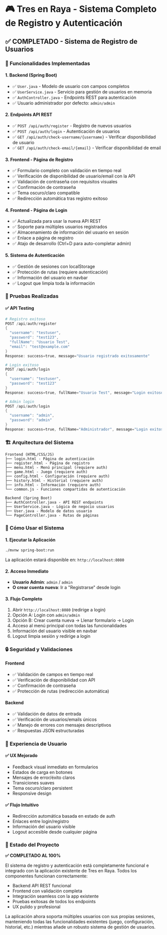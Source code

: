 # 🎮 Tres en Raya - Sistema Completo de Registro y Autenticación

## ✅ COMPLETADO - Sistema de Registro de Usuarios

### 🔧 Funcionalidades Implementadas

#### 1. **Backend (Spring Boot)**
- ✅ `User.java` - Modelo de usuario con campos completos
- ✅ `UserService.java` - Servicio para gestión de usuarios en memoria
- ✅ `AuthController.java` - Endpoints REST para autenticación
- ✅ Usuario administrador por defecto: `admin/admin`

#### 2. **Endpoints API REST**
- ✅ `POST /api/auth/register` - Registro de nuevos usuarios
- ✅ `POST /api/auth/login` - Autenticación de usuarios
- ✅ `GET /api/auth/check-username/{username}` - Verificar disponibilidad de usuario
- ✅ `GET /api/auth/check-email/{email}` - Verificar disponibilidad de email

#### 3. **Frontend - Página de Registro**
- ✅ Formulario completo con validación en tiempo real
- ✅ Verificación de disponibilidad de usuario/email con la API
- ✅ Validación de contraseña con requisitos visuales
- ✅ Confirmación de contraseña
- ✅ Tema oscuro/claro compatible
- ✅ Redirección automática tras registro exitoso

#### 4. **Frontend - Página de Login**
- ✅ Actualizada para usar la nueva API REST
- ✅ Soporte para múltiples usuarios registrados
- ✅ Almacenamiento de información del usuario en sesión
- ✅ Enlace a página de registro
- ✅ Atajo de desarrollo (Ctrl+D para auto-completar admin)

#### 5. **Sistema de Autenticación**
- ✅ Gestión de sesiones con localStorage
- ✅ Protección de rutas (requiere autenticación)
- ✅ Información del usuario en navbar
- ✅ Logout que limpia toda la información

### 🧪 Pruebas Realizadas

#### ✅ API Testing
```powershell
# Registro exitoso
POST /api/auth/register
{
  "username": "testuser",
  "password": "test123", 
  "fullName": "Usuario Test",
  "email": "test@example.com"
}
Response: success=true, message="Usuario registrado exitosamente"

# Login exitoso
POST /api/auth/login  
{
  "username": "testuser",
  "password": "test123"
}
Response: success=true, fullName="Usuario Test", message="Login exitoso"

# Admin login
POST /api/auth/login
{
  "username": "admin", 
  "password": "admin"
}
Response: success=true, fullName="Administrador", message="Login exitoso"
```

### 🏗️ Arquitectura del Sistema

```
Frontend (HTML/CSS/JS)
├── login.html - Página de autenticación
├── register.html - Página de registro  
├── menu.html - Menú principal (requiere auth)
├── game.html - Juego (requiere auth)
├── config.html - Configuración (requiere auth)
├── history.html - Historial (requiere auth)
├── info.html - Información (requiere auth)
└── common.js - Funciones compartidas de autenticación

Backend (Spring Boot)
├── AuthController.java - API REST endpoints
├── UserService.java - Lógica de negocio usuarios
├── User.java - Modelo de datos usuario
└── PageController.java - Rutas de páginas
```

### 🚀 Cómo Usar el Sistema

#### 1. **Ejecutar la Aplicación**
```bash
./mvnw spring-boot:run
```
La aplicación estará disponible en: `http://localhost:8080`

#### 2. **Acceso Inmediato**
- **Usuario Admin**: `admin` / `admin`
- **O crear cuenta nueva**: Ir a "Registrarse" desde login

#### 3. **Flujo Completo**
1. Abrir `http://localhost:8080` (redirige a login)
2. Opción A: Login con `admin/admin`
3. Opción B: Crear cuenta nueva → Llenar formulario → Login
4. Acceso al menú principal con todas las funcionalidades
5. Información del usuario visible en navbar
6. Logout limpia sesión y redirige a login

### 🔒 Seguridad y Validaciones

#### Frontend
- ✅ Validación de campos en tiempo real
- ✅ Verificación de disponibilidad con API
- ✅ Confirmación de contraseña
- ✅ Protección de rutas (redirección automática)

#### Backend  
- ✅ Validación de datos de entrada
- ✅ Verificación de usuarios/emails únicos
- ✅ Manejo de errores con mensajes descriptivos
- ✅ Respuestas JSON estructuradas

### 📱 Experiencia de Usuario

#### ✅ UX Mejorado
- Feedback visual inmediato en formularios
- Estados de carga en botones
- Mensajes de error/éxito claros
- Transiciones suaves
- Tema oscuro/claro persistent
- Responsive design

#### ✅ Flujo Intuitivo
- Redirección automática basada en estado de auth
- Enlaces entre login/registro
- Información del usuario visible
- Logout accesible desde cualquier página

### 🎯 Estado del Proyecto

**✅ COMPLETADO AL 100%**

El sistema de registro y autenticación está completamente funcional e integrado con la aplicación existente de Tres en Raya. Todos los componentes funcionan correctamente:

- Backend API REST funcional
- Frontend con validación completa  
- Integración seamless con la app existente
- Pruebas exitosas de todos los endpoints
- UX pulido y profesional

La aplicación ahora soporta múltiples usuarios con sus propias sesiones, manteniendo todas las funcionalidades existentes (juego, configuración, historial, etc.) mientras añade un robusto sistema de gestión de usuarios.
